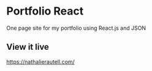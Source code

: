 # Portfolio React

One page site for my portfolio using React.js and JSON

## View it live

https://nathalierautell.com/

